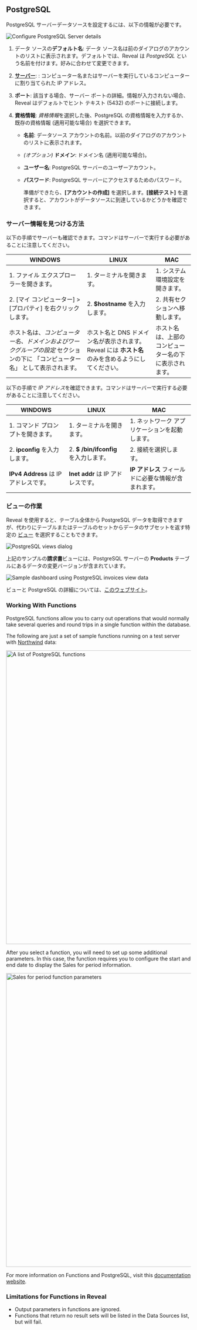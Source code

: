 ## PostgreSQL

PostgreSQL サーバーデータソースを設定するには、以下の情報が必要です。

![Configure PostgreSQL Server details](images/enter-postgreSQL-server-details.png)

1.  データ ソースの**デフォルト名**: データ ソース名は前のダイアログのアカウントのリストに表示されます。デフォルトでは、Reveal は *PostgreSQL* という名前を付けます。好みに合わせて変更できます。


2.  [**サーバー**](#how-to-find-server): : コンピューター名またはサーバーを実行しているコンピューターに割り当てられた IP アドレス。

3.  **ポート**: 該当する場合、サーバー ポートの詳細。情報が入力されない場合、Reveal はデフォルトでヒント テキスト (5432) のポートに接続します。

4.  **資格情報**: *資格情報*を選択した後、PostgreSQL の資格情報を入力するか、既存の資格情報 (適用可能な場合) を選択できます。

      - **名前**: データソース アカウントの名前。以前のダイアログのアカウントのリストに表示されます。

      - *(オプション)* **ドメイン**:  ドメイン名 (適用可能な場合)。

      - **ユーザー名**:  PostgreSQL サーバーのユーザーアカウント。

      - **パスワード**:  PostgreSQL サーバーにアクセスするためのパスワード。

        準備ができたら、**[アカウントの作成]** を選択します。**[接続テスト]** を選択すると、アカウントがデータソースに到達しているかどうかを確認できます。

<a name='how-to-find-server'></a>
### サーバー情報を見つける方法

以下の手順でサーバーも確認できます。コマンドはサーバーで実行する必要があることに注意してください。

| WINDOWS                                                                                                         | LINUX                                                                                                         | MAC                                                                  |
| --------------------------------------------------------------------------------------------------------------- | ------------------------------------------------------------------------------------------------------------- | -------------------------------------------------------------------- |
| 1\. ファイル エクスプローラーを開きます。                                                                                     | 1\. ターミナルを開きます。                                                                                          | 1\. システム環境設定を開きます。                                         |
| 2\. [マイ コンピューター] \> [プロパティ] を右クリックします。                                                                   | 2\. **$hostname** を入力します。                                                                                     | 2\. 共有セクションへ移動します。                                 |
| ホスト名は、*コンピューター名、ドメインおよびワークグループの設定* セクションの下に 「コンピューター名」 として表示されます。| ホスト名と DNS ドメイン名が表示されます。Reveal には **ホスト名** のみを含めるようにしてください。| ホスト名は、上部のコンピューター名の下に表示されます。|

以下の手順で *IP アドレス*を確認できます。コマンドはサーバーで実行する必要があることに注意してください。

| WINDOWS                              | LINUX                             | MAC                                                           |
| ------------------------------------ | --------------------------------- | ------------------------------------------------------------- |
| 1\. コマンド プロンプトを開きます。           | 1\. ターミナルを開きます。              | 1\. ネットワーク アプリケーションを起動します。                                  |
| 2\. **ipconfig** を入力します。             | 2\. **$ /bin/ifconfig** を入力します。   | 2\. 接続を選択します。                                   |
| **IPv4 Address** は IP アドレスです。 | **Inet addr** は IP アドレスです。 | **IP アドレス** フィールドに必要な情報が含まれます。 |

### ビューの作業

Reveal を使用すると、テーブル全体から PostgreSQL データを取得できますが、代わりにテーブルまたはテーブルのセットからデータのサブセットを返す特定の [ビュー](https://www.postgresql.org/docs/10/views.html) を選択することもできます。

![PostgreSQL views dialog](images/postgre-SQL-views.png)

上記のサンプルの**請求書**ビューには、PostgreSQL サーバーの **Products** テーブルにあるデータの変更バージョンが含まれています。

![Sample dashboard using PostgreSQL invoices view data](images/invoices-postgre-sql-view-sample.png)

ビューと PostgreSQL の詳細については、[このウェブサイト](https://www.postgresql.org/docs/10/tutorial-views.html)。

### Working With Functions

PostgreSQL functions allow you to carry out operations that would normally take several queries and round trips in a single function within the database.

The following are just a set of sample functions running on a test server with [Northwind](link:https://docs.microsoft.com/en-us/dotnet/framework/data/adonet/sql/linq/downloading-sample-databases) data:


<img src="images/postgresql-functions-list.png" alt="A list of PostgreSQL functions" width="800"/>


After you select a function, you will need to set up some additional parameters. In this case, the function requires you to configure the start and end date to display the Sales for period information.


<img src="images/sales-for-period.png" alt="Sales for period function parameters" width="800"/>


For more information on Functions and PostgreSQL, visit this [documentation website](https://www.postgresql.org/docs/9.0/sql-createfunction.html).

### Limitations for Functions in Reveal

* Output parameters in functions are ignored.
* Functions that return no result sets will be listed in the Data Sources list, but will fail.
